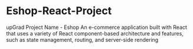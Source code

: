 # Eshop-React-Project
upGrad Project Name - Eshop
An e-commerce application built with React that uses a variety of React component-based architecture and features, such as state management, routing, and server-side rendering 
